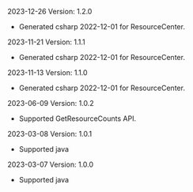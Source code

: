 2023-12-26 Version: 1.2.0
- Generated csharp 2022-12-01 for ResourceCenter.

2023-11-21 Version: 1.1.1
- Generated csharp 2022-12-01 for ResourceCenter.

2023-11-13 Version: 1.1.0
- Generated csharp 2022-12-01 for ResourceCenter.

2023-06-09 Version: 1.0.2
- Supported GetResourceCounts API.

2023-03-08 Version: 1.0.1
- Supported java

2023-03-07 Version: 1.0.0
- Supported java

